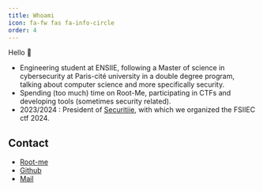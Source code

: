 ```yaml
---
title: Whoami
icon: fa-fw fas fa-info-circle
order: 4
---
```


Hello 👋

- Engineering student at ENSIIE, following a Master of science in cybersecurity at Paris-cité university in a double degree program, talking about computer science and more specifically security.
- Spending (too much) time on Root-Me, participating in CTFs and developing tools (sometimes security related).
- 2023/2024 : President of [Securitiie](https://securitiie.github.io), with which we organized the FSIIEC ctf 2024.

## Contact

- [Root-me](https://root-me.org/shigen0)
- [Github](https://github.com/shigen0)
- [Mail](mailto:yacine-souam.pro@protonmail.com)